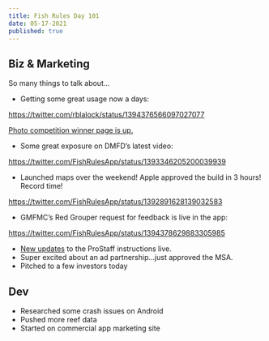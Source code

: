 ```yaml
---
title: Fish Rules Day 101
date: 05-17-2021
published: true
---
```


## Biz & Marketing

So many things to talk about…

- Getting some great usage now a days:

https://twitter.com/rblalock/status/1394376566097027077

[Photo competition winner page is up.][1]

- Some great exposure on DMFD’s latest video:

https://twitter.com/FishRulesApp/status/1393346205200039939

- Launched maps over the weekend! Apple approved the build in 3 hours! Record time!

https://twitter.com/FishRulesApp/status/1392891628139032583

- GMFMC’s Red Grouper request for feedback is live in the app:

https://twitter.com/FishRulesApp/status/1394378629883305985

- [New updates][2] to the ProStaff instructions live.
- Super excited about an ad partnership…just approved the MSA.
- Pitched to a few investors today

## Dev

- Researched some crash issues on Android
- Pushed more reef data
- Started on commercial app marketing site

[1]:	https://fishrulesapp.com/april_competition_2021
[2]:	https://www.notion.so/fishrules/ProStaff-Subscription-Features-4fee9726882d42a3ab00eb3c6fe2449e